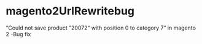 # magento2UrlRewritebug
“Could not save product ”20072“ with position 0 to category 7” in magento 2 -Bug fix
